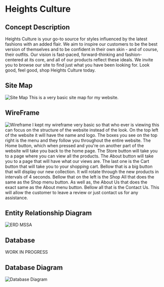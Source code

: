 # Heights Culture
## Concept Description
Heights Culture is your go-to source for styles influenced by the latest fashions with an added flair. We aim to inspire our customers to be the best version of themselves and to be confident in their own skin - and of course, their outfits.
Our vision is fast-paced, forward-thinking and fashion-centered at its core, and all of our products reflect these ideals. We invite you to browse our site to find just what you have been looking for. Look good, feel good, shop Heights Culture today.
## Site Map
![Site Map](https://user-images.githubusercontent.com/52425891/62828942-55819900-bba7-11e9-80c8-a4a0e16454a9.png)
This is a very basic site map for my website. 
## WireFrame
![Wireframe](https://user-images.githubusercontent.com/52425891/62828971-c628b580-bba7-11e9-8795-bb3b808cdf22.png)
I kept my wireframe very basic so that who ever is viewing this can focus on the structure of the website instead of the look.
On the top left of the website it will have the name and logo.
The boxes you see on the top right is the menu and they follow you throughout the entire website. The Home button, which when pressed and you're on another part of the website will take you back to the home page.
The Store button will take you to a page where you can view all the products.
The About button will take you to a page that will have what our views are.
The last one is the Cart button that will take you to your shopping cart.
Bellow that is a big button that will display our new collection. It will rotate through the new products in intervals of 4 seconds. 
Bellow that on the left is the Shop All that does the same as the Shop menu button.
As well as, the About Us that does the exact same as the About menu button.
Bellow all that is the Contact Us. This will allow the customer to leave a review or just contact us for any assistance.
## Entity Relationship Diagram
![ERD MSSA](https://user-images.githubusercontent.com/52425891/62828990-71d20580-bba8-11e9-9b16-3a3bf27e772f.png)
## Database
WORK IN PROGRESS
## Database Diagram
![Database Diagram](https://user-images.githubusercontent.com/52425891/62829222-bf9d3c80-bbad-11e9-95e0-0db735519c21.PNG)

